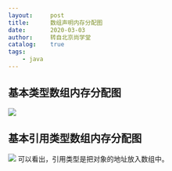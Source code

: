 ```yaml
---
layout:     post
title:      数组声明内存分配图
date:       2020-03-03
author:     转自北京尚学堂
catalog:    true
tags:
    - java
---
```

## 基本类型数组内存分配图
![](https://ftp.bmp.ovh/imgs/2020/03/1293489c32308eb4.png)
## 基本引用类型数组内存分配图
![](https://ftp.bmp.ovh/imgs/2020/03/7e7d581beaca1aab.png)
可以看出，引用类型是把对象的地址放入数组中。
